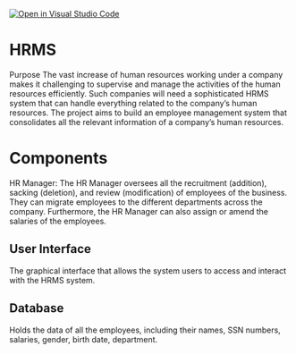 [![Open in Visual Studio Code](https://classroom.github.com/assets/open-in-vscode-c66648af7eb3fe8bc4f294546bfd86ef473780cde1dea487d3c4ff354943c9ae.svg)](https://classroom.github.com/online_ide?assignment_repo_id=7706772&assignment_repo_type=AssignmentRepo)

# HRMS

Purpose The vast increase of human resources working under a company makes it challenging to supervise and manage the activities of the human resources efficiently. Such companies will need a sophisticated HRMS system that can handle everything related to the company’s human resources. The project aims to build an employee management system that consolidates all the relevant information of a company’s human resources.


# Components

HR Manager: The HR Manager oversees all the recruitment (addition), sacking (deletion), and review (modification) of employees of the business. They can migrate employees to the different departments across the company. Furthermore, the HR Manager can also assign or amend the salaries of the employees.

## User Interface

The graphical interface that allows the system users to access and interact with the HRMS system.

## Database

Holds the data of all the employees, including their names, SSN numbers, salaries, gender, birth date, department.